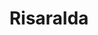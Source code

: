 ---
title: Risaralda
menu:
  main:
    parent: departamentos
type: departamentos
layout: single
image: /images/regiones/departamentos/risaralda.jpg
bgImage: /images/regiones/departamentos/risaralda-banner.jpg
especies_registradas: 10317
especies_continentales: 9990
especies_marinas: 284
observaciones_continentales: 626363
observaciones_marinos: 14242
---